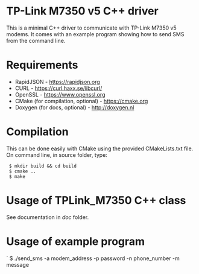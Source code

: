 # TP-Link M7350 v5 C++ driver
This is a minimal C++ driver to communicate with TP-Link M7350 v5 modems. It comes with an example program showing how to send SMS from the command line.

# Requirements
- RapidJSON - https://rapidjson.org
- CURL - https://curl.haxx.se/libcurl/
- OpenSSL - https://www.openssl.org
- CMake (for compilation, optional) - https://cmake.org
- Doxygen (for docs, optional) - http://doxygen.nl

# Compilation
This can be done easily with CMake using the provided CMakeLists.txt file.
On command line, in source folder, type:
```
 $ mkdir build && cd build
 $ cmake ..
 $ make
```

# Usage of TPLink_M7350 C++ class
See documentation in *doc* folder.

# Usage of example program
` $ ./send_sms -a modem_address -p password -n phone_number -m message
